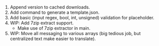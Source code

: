 1. Append version to cached downloads.
2. Add command to generate a template.json.
3. Add basic (input regex, bool, int, unsigned) validation for placeholder.
4. WIP: Add 7zip extract support.
    * Make use of 7zip extractor in main.
5. WIP: Move all messaging to various arrays (big tedious job, but centralized text make easier to translate).
